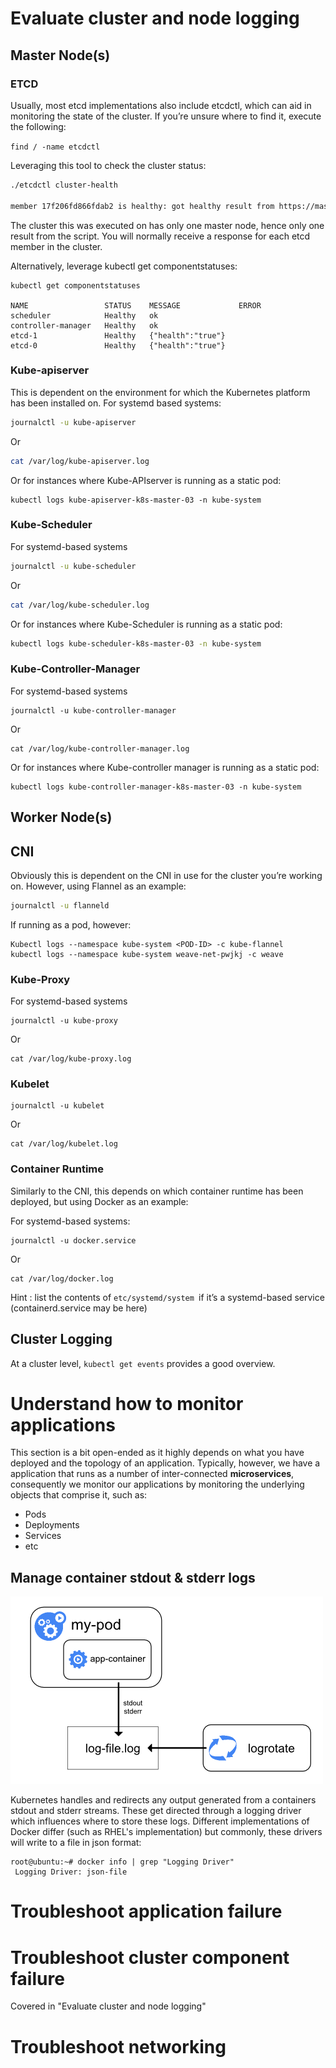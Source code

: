 # Evaluate cluster and node logging

## Master Node(s)

### ETCD

Usually, most etcd implementations also include etcdctl, which can aid in monitoring the state of the cluster. If you’re unsure where to find it, execute the following:

`find / -name etcdctl`


Leveraging this tool to check the cluster status:


```bash
./etcdctl cluster-health

member 17f206fd866fdab2 is healthy: got healthy result from https://master-0.etcd.cfcr.internal:2379
```


The cluster this was executed on has only one master node, hence only one result from the script. You will normally receive a response for each etcd member in the cluster.

Alternatively, leverage kubectl get componentstatuses:


```
kubectl get componentstatuses

NAME                 STATUS    MESSAGE             ERROR
scheduler            Healthy   ok                   
controller-manager   Healthy   ok                   
etcd-1               Healthy   {"health":"true"}    
etcd-0               Healthy   {"health":"true"} 
```


### Kube-apiserver

This is dependent on the environment for which the Kubernetes platform has been installed on. For systemd based systems:

```bash
journalctl -u kube-apiserver
```
Or

```bash
cat /var/log/kube-apiserver.log
```

Or for instances where Kube-APIserver is running as a static pod:

```
kubectl logs kube-apiserver-k8s-master-03 -n kube-system
```


### Kube-Scheduler

For systemd-based systems

```bash
journalctl -u kube-scheduler
```

Or

```bash
cat /var/log/kube-scheduler.log
```

Or for instances where Kube-Scheduler is running as a static pod:

```bash
kubectl logs kube-scheduler-k8s-master-03 -n kube-system
```


### Kube-Controller-Manager

For systemd-based systems

```
journalctl -u kube-controller-manager
```

Or

```
cat /var/log/kube-controller-manager.log
```

Or for instances where Kube-controller manager is running as a static pod:

```
kubectl logs kube-controller-manager-k8s-master-03 -n kube-system
```


## Worker Node(s)

## CNI

Obviously this is dependent on the CNI in use for the cluster you’re working on. However, using Flannel as an example:

```bash
journalctl -u flanneld
```

If running as a pod, however:

```shell
Kubectl logs --namespace kube-system <POD-ID> -c kube-flannel
kubectl logs --namespace kube-system weave-net-pwjkj -c weave
```


### Kube-Proxy

For systemd-based systems

```shell
journalctl -u kube-proxy
```

Or

```shell
cat /var/log/kube-proxy.log
```

### Kubelet

```shell
journalctl -u kubelet
```

Or

```shell
cat /var/log/kubelet.log
```

### Container Runtime

Similarly to the CNI, this depends on which container runtime has been deployed, but using Docker as an example:

For systemd-based systems:

```shell
journalctl -u docker.service
```

Or

```shell
cat /var/log/docker.log
```

Hint : list the contents of `etc/systemd/system `if it’s a systemd-based service (containerd.service may be here)

## Cluster Logging

At a cluster level, `kubectl get events` provides a good overview.

#  Understand how to monitor applications

This section is a bit open-ended as it highly depends on what you have deployed and the topology of an application. Typically, however, we have a application that runs as a number of inter-connected **microservices**, consequently we monitor our applications by monitoring the underlying objects that comprise it, such as:

* Pods
* Deployments 
* Services
* etc

## Manage container stdout & stderr logs

![img.png](images/logging.png)

Kubernetes handles and redirects any output generated from a containers stdout and stderr streams. These get directed through a logging driver which influences where to store these logs. Different implementations of Docker differ (such as RHEL's implementation) but commonly, these drivers will write to a file in json format:

```shell
root@ubuntu:~# docker info | grep "Logging Driver"
 Logging Driver: json-file
```

# Troubleshoot application failure

# Troubleshoot cluster component failure

Covered in "Evaluate cluster and node logging"

# Troubleshoot networking

